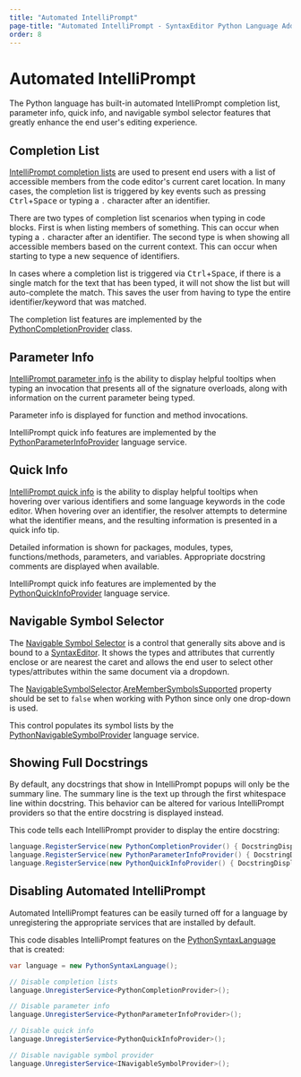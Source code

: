 ```yaml
---
title: "Automated IntelliPrompt"
page-title: "Automated IntelliPrompt - SyntaxEditor Python Language Add-on"
order: 8
---
```

# Automated IntelliPrompt

The Python language has built-in automated IntelliPrompt completion list, parameter info, quick info, and navigable symbol selector features that greatly enhance the end user's editing experience.

## Completion List

[IntelliPrompt completion lists](../../user-interface/intelliprompt/completion-list.md) are used to present end users with a list of accessible members from the code editor's current caret location.  In many cases, the completion list is triggered by key events such as pressing <kbd>Ctrl</kbd>+<kbd>Space</kbd> or typing a `.` character after an identifier.

There are two types of completion list scenarios when typing in code blocks.  First is when listing members of something.  This can occur when typing a `.` character after an identifier.  The second type is when showing all accessible members based on the current context.  This can occur when starting to type a new sequence of identifiers.

In cases where a completion list is triggered via <kbd>Ctrl</kbd>+<kbd>Space</kbd>, if there is a single match for the text that has been typed, it will not show the list but will auto-complete the match.  This saves the user from having to type the entire identifier/keyword that was matched.

The completion list features are implemented by the [PythonCompletionProvider](xref:ActiproSoftware.Text.Languages.Python.Implementation.PythonCompletionProvider) class.

## Parameter Info

[IntelliPrompt parameter info](../../user-interface/intelliprompt/parameter-info.md) is the ability to display helpful tooltips when typing an invocation that presents all of the signature overloads, along with information on the current parameter being typed.

Parameter info is displayed for function and method invocations.

IntelliPrompt quick info features are implemented by the [PythonParameterInfoProvider](xref:ActiproSoftware.Text.Languages.Python.Implementation.PythonParameterInfoProvider) language service.

## Quick Info

[IntelliPrompt quick info](../../user-interface/intelliprompt/quick-info.md) is the ability to display helpful tooltips when hovering over various identifiers and some language keywords in the code editor.  When hovering over an identifier, the resolver attempts to determine what the identifier means, and the resulting information is presented in a quick info tip.

Detailed information is shown for packages, modules, types, functions/methods, parameters, and variables.  Appropriate docstring comments are displayed when available.

IntelliPrompt quick info features are implemented by the [PythonQuickInfoProvider](xref:ActiproSoftware.Text.Languages.Python.Implementation.PythonQuickInfoProvider) language service.

## Navigable Symbol Selector

The [Navigable Symbol Selector](../../user-interface/intelliprompt/navigable-symbol-selector.md) is a control that generally sits above and is bound to a [SyntaxEditor](xref:@ActiproUIRoot.Controls.SyntaxEditor.SyntaxEditor).  It shows the types and attributes that currently enclose or are nearest the caret and allows the end user to select other types/attributes within the same document via a dropdown.

The [NavigableSymbolSelector](xref:@ActiproUIRoot.Controls.SyntaxEditor.NavigableSymbolSelector).[AreMemberSymbolsSupported](xref:@ActiproUIRoot.Controls.SyntaxEditor.NavigableSymbolSelector.AreMemberSymbolsSupported) property should be set to `false` when working with Python since only one drop-down is used.

This control populates its symbol lists by the [PythonNavigableSymbolProvider](xref:ActiproSoftware.Text.Languages.Python.Implementation.PythonNavigableSymbolProvider) language service.

## Showing Full Docstrings

By default, any docstrings that show in IntelliPrompt popups will only be the summary line.  The summary line is the text up through the first whitespace line within docstring.  This behavior can be altered for various IntelliPrompt providers so that the entire docstring is displayed instead.

This code tells each IntelliPrompt provider to display the entire docstring:

```csharp
language.RegisterService(new PythonCompletionProvider() { DocstringDisplayMode = PythonDocstringDisplayMode.All });
language.RegisterService(new PythonParameterInfoProvider() { DocstringDisplayMode = PythonDocstringDisplayMode.All });
language.RegisterService(new PythonQuickInfoProvider() { DocstringDisplayMode = PythonDocstringDisplayMode.All });
```

## Disabling Automated IntelliPrompt

Automated IntelliPrompt features can be easily turned off for a language by unregistering the appropriate services that are installed by default.

This code disables IntelliPrompt features on the [PythonSyntaxLanguage](xref:ActiproSoftware.Text.Languages.Python.Implementation.PythonSyntaxLanguage) that is created:

```csharp
var language = new PythonSyntaxLanguage();

// Disable completion lists
language.UnregisterService<PythonCompletionProvider>();

// Disable parameter info
language.UnregisterService<PythonParameterInfoProvider>();

// Disable quick info
language.UnregisterService<PythonQuickInfoProvider>();

// Disable navigable symbol provider
language.UnregisterService<INavigableSymbolProvider>();
```
